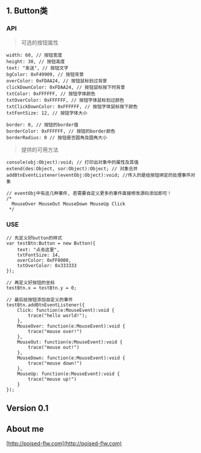 ## 1. Button类

### API

> 可选的按钮属性

    width: 60, // 按钮宽度
    height: 30, // 按钮高度
    text: "发送", // 按钮文字
    bgColor: 0xF49909, // 按钮背景
    overColor: 0xFDAA24, // 按钮鼠标划过背景
    clickDownColor: 0xFDAA24, // 按钮鼠标按下时背景
    txtColor: 0xFFFFFF, // 按钮字体颜色
    txtOverColor: 0xFFFFFF, // 按钮字体鼠标划过颜色
    txtClickDownColor: 0xFFFFFF, // 按钮字体鼠标按下颜色
    txtFontSize: 12, // 按钮字体大小
    
    border: 0, // 按钮的border值
    borderColor: 0xFFFFFF, // 按钮的border颜色
    borderRadius: 0 // 按钮是否圆角及圆角大小

> 提供的可用方法
    
    console(obj:Object):void; // 打印出对象中的属性及其值
    extend(des:Object, sor:Object):Object; // 对象合并
    addBtnEventListener(eventObj:Object):void; //传入的是给按钮绑定的处理事件对象

    // eventObj中有这几种事件, 若需要自定义更多的事件直接修改源码添加即可！
    /*
      MouseOver MouseOut MouseDown MouseUp Click
     */

### USE

    // 先定义好button的样式
    var testBtn:Button = new Button({
        text: "点击这里",
        txtFontSize: 14,
        overColor: 0xFF0000,
        txtOverColor: 0x333333
    });

    // 再定义好按钮的坐标
    testBtn.x = testBtn.y = 0;

    // 最后给按钮添加自定义的事件
    testBtn.addBtnEventListener({
        Click: function(e:MouseEvent):void {
            trace("hello world!");
        },
        MouseOver: function(e:MouseEvent):void {
            trace("mouse over!")
        },
        MouseOut: function(e:MouseEvent):void {
            trace("mouse out!")
        },
        MouseDown: function(e:MouseEvent):void {
            trace("mouse down!")
        },
        MouseUp: function(e:MouseEvent):void {
            trace("mouse up!")
        }
    });

## Version 0.1

## About me

[http://poised-flw.com](http://poised-flw.com)
